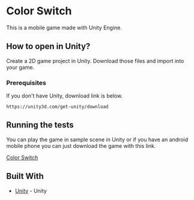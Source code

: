 # Color Switch

This is a mobile game made with Unity Engine.

## How to open in Unity?

Create a 2D game project in Unity. Download those files and import into your game.

### Prerequisites

If you don't have Unity, download link is below. 

```
https://unity3d.com/get-unity/download
```

## Running the tests

You can play the game in sample scene in Unity or if you have an android mobile phone you can just download the game with this link.

[Color Switch](https://play.google.com/store/apps/details?id=com.Mertiq.ColorSwitch) 


## Built With

* [Unity](https://unity.com) - Unity
